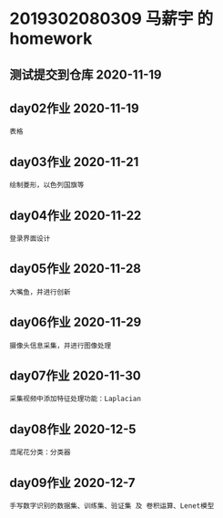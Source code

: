 # 2019302080309 马薪宇 的 homework

## 测试提交到仓库 2020-11-19

## day02作业 2020-11-19
	表格

## day03作业 2020-11-21
	绘制菱形，以色列国旗等

## day04作业 2020-11-22
	登录界面设计

## day05作业 2020-11-28
	大嘴鱼，并进行创新

## day06作业 2020-11-29
	摄像头信息采集，并进行图像处理

## day07作业 2020-11-30
	采集视频中添加特征处理功能：Laplacian
 
## day08作业 2020-12-5
	鸢尾花分类：分类器

## day09作业 2020-12-7
	手写数字识别的数据集、训练集、验证集 及 卷积运算、Lenet模型